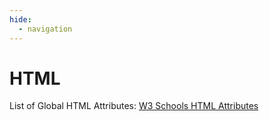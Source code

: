 ```yaml
---
hide:
  - navigation
---
```


# HTML
List of Global HTML Attributes:
[W3 Schools HTML Attributes](https://www.w3schools.com/tags/ref_standardattributes.asp)